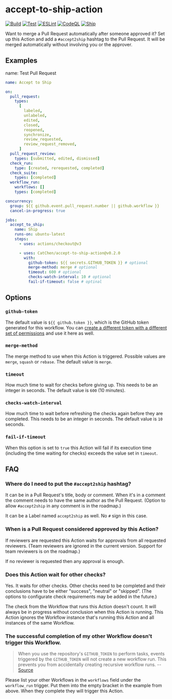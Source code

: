 # accept-to-ship-action

[![Build](https://github.com/CatChen/accept-to-ship-action/actions/workflows/build.yml/badge.svg)](https://github.com/CatChen/accept-to-ship-action/actions/workflows/build.yml)
[![Test](https://github.com/CatChen/accept-to-ship-action/actions/workflows/test.yml/badge.svg)](https://github.com/CatChen/accept-to-ship-action/actions/workflows/test.yml)
[![ESLint](https://github.com/CatChen/accept-to-ship-action/actions/workflows/eslint.yml/badge.svg)](https://github.com/CatChen/accept-to-ship-action/actions/workflows/eslint.yml)
[![CodeQL](https://github.com/CatChen/accept-to-ship-action/actions/workflows/codeql.yml/badge.svg)](https://github.com/CatChen/accept-to-ship-action/actions/workflows/codeql.yml)
[![Ship](https://github.com/CatChen/accept-to-ship-action/actions/workflows/ship.yml/badge.svg)](https://github.com/CatChen/accept-to-ship-action/actions/workflows/ship.yml)

Want to merge a Pull Request automatically after someone approved it? Set up this Action and add a `#accept2ship` hashtag to the Pull Request. It will be merged automatically without involving you or the approver.

## Examples

name: Test Pull Request

```yaml
name: Accept to Ship

on:
  pull_request:
    types:
      [
        labeled,
        unlabeled,
        edited,
        closed,
        reopened,
        synchronize,
        review_requested,
        review_request_removed,
      ]
  pull_request_review:
    types: [submitted, edited, dismissed]
  check_run:
    type: [created, rerequested, completed]
  check_suite:
    types: [completed]
  workflow_run:
    workflows: []
    types: [completed]

concurrency:
  group: ${{ github.event.pull_request.number || github.workflow }}
  cancel-in-progress: true

jobs:
  accept_to_ship:
    name: Ship
    runs-on: ubuntu-latest
    steps:
      - uses: actions/checkout@v3

      - uses: CatChen/accept-to-ship-action@v0.2.0
        with:
          github-token: ${{ secrets.GITHUB_TOKEN }} # optional
          merge-method: merge # optional
          timeout: 600 # optional
          checks-watch-interval: 10 # optional
          fail-if-timeout: false # optinal
```

## Options

### `github-token`

The default value is `${{ github.token }}`, which is the GitHub token generated for this workflow. You can [create a different token with a different set of permissions](https://docs.github.com/en/authentication/keeping-your-account-and-data-secure/creating-a-personal-access-token) and use it here as well.

### `merge-method`

The merge method to use when this Action is triggered. Possible values are `merge`, `squash` or `rebase`. The default value is `merge`.

### `timeout`

How much time to wait for checks before giving up. This needs to be an integer in seconds. The default value is `600` (10 minutes).

### `checks-watch-interval`

How much time to wait before refreshing the checks again before they are completed. This needs to be an integer in seconds. The default value is `10` seconds.

### `fail-if-timeout`

When this option is set to `true` this Action will fail if its execution time (including the time waiting for checks) exceeds the value set in `timeout`.

## FAQ

### Where do I need to put the `#accept2ship` hashtag?

It can be in a Pull Request's title, body or comment. When it's in a comment the comment needs to have the same author as the Pull Request. (Option to allow `#accept2ship` in any comment is in the roadmap.)

It can be a Label named `accept2ship` as well. No `#` sign in this case.

### When is a Pull Request considered approved by this Action?

If reviewers are requested this Action waits for approvals from all requested reviewers. (Team reviewers are ignored in the current version. Support for team reviewers is on the roadmap.)

If no reviewer is requested then any approval is enough.

### Does this Action wait for other checks?

Yes. It waits for other checks. Other checks need to be completed and their conclusions have to be either "success", "neutral" or "skipped". (The options to configurate check requirements may be added in the future.)

The check from the Workflow that runs this Action doesn't count. It will always be in progress without conclusion when this Action is running. This Action ignores the Workflow instance that's running this Action and all instances of the same Workflow.

### The successful completion of my other Workflow doesn't trigger this Workflow.

> When you use the repository's `GITHUB_TOKEN` to perform tasks, events triggered by the `GITHUB_TOKEN` will not create a new workflow run. This prevents you from accidentally creating recursive workflow runs. -- [Source](https://docs.github.com/en/actions/security-guides/automatic-token-authentication)

Please list your other Workflows in the `workflows` field under the `workflow_run` trigger. Put them into the empty bracket in the example from above. When they complete they will trigger this Action.
